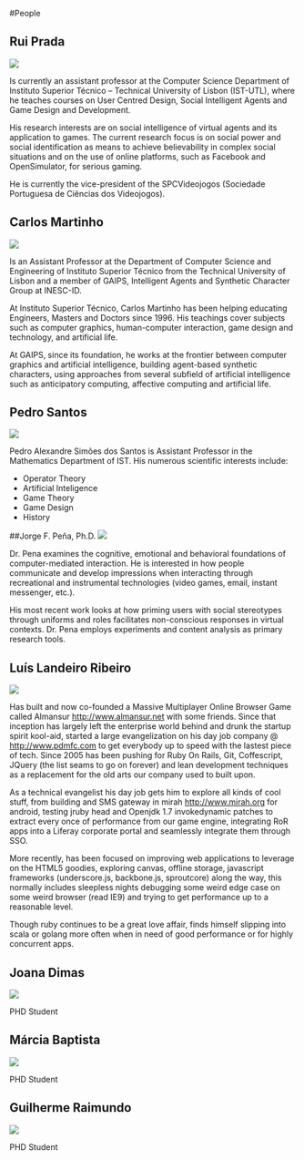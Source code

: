 #People

## Rui Prada
<a class="logo" href="http://gaips.inesc-id.pt/gaips/component/gaips/people/displayPerson/8/11">
  <img src="http://gaips.inesc-id.pt/gaips/component/gaips/people/showPersonImage?pid=11&format=raw"> </img>
</a>

Is currently an assistant professor at the Computer Science
Department of Instituto Superior Técnico – Technical University of
Lisbon (IST-UTL), where he teaches courses on User Centred Design,
Social Intelligent Agents and Game Design and Development. 

His research interests are on social intelligence of virtual agents and its
application to games. The current research focus is on social power and
social identification as means to achieve believability in complex
social situations and on the use of online platforms, such as Facebook
and OpenSimulator, for serious gaming.  

He is currently the
vice-president of the SPCVideojogos (Sociedade Portuguesa de Ciências
dos Videojogos).

## Carlos Martinho
<a class="logo" href="http://gaips.inesc-id.pt/gaips/component/gaips/people/displayPerson/8/7">
  <img src="http://gaips.inesc-id.pt/gaips/component/gaips/people/showPersonImage?pid=7&format=raw"> </img>
</a>

Is an Assistant Professor at the Department of Computer Science and
Engineering of Instituto Superior Técnico from the Technical University
of Lisbon and a member of GAIPS, Intelligent Agents and Synthetic
Character Group at INESC-ID.
 
At Instituto Superior Técnico, Carlos Martinho has been helping
educating Engineers, Masters and Doctors since 1996. His teachings cover
subjects such as computer graphics, human-computer interaction, game
design and technology, and artificial life.
 
At GAIPS, since its foundation, he works at the frontier between
computer graphics and artificial intelligence, building agent-based
synthetic characters, using approaches from several subfield of
artificial intelligence such as anticipatory computing, affective
computing and artificial life.

## Pedro Santos
<a class="logo" href="http://gaips.inesc-id.pt/gaips/component/gaips/people/displayPerson/8/43">
  <img src="http://gaips.inesc-id.pt/gaips/component/gaips/people/showPersonImage?pid=43&format=raw"> </img>
</a>

Pedro Alexandre Simões dos Santos is Assistant Professor in the Mathematics Department of IST. His numerous scientific interests include:

* Operator Theory
* Artificial Inteligence
* Game Theory
* Game Design
* History

##Jorge F. Peña, Ph.D.
<a class="logo" href="http://www.utexas.edu/opa/experts/profile.php?id=1098">
<img src="http://www.utexas.edu/opa/experts/graphics/thumbnails/Pena_Jorge%20_1098.jpg"> </img>
</a>

Dr. Pena examines the cognitive, emotional and behavioral foundations of
computer-mediated interaction. He is interested in how people
communicate and develop impressions when interacting through
recreational and instrumental technologies (video games, email, instant
messenger, etc.). 

His most recent work looks at how priming users with
social stereotypes through uniforms and roles facilitates non-conscious
responses in virtual contexts. Dr. Pena employs experiments and content
analysis as primary research tools.

## Luís Landeiro Ribeiro
<a class="logo" href="http://www.almansur.net">
<img src="https://secure.gravatar.com/avatar/c7cfeea5f24515b27e988ccdb61a7414?rating=PG&size=150&default="> </img>
</a>

Has built and now co-founded a Massive Multiplayer Online Browser Game called Almansur <http://www.almansur.net> with some friends.
Since that inception has largely left the enterprise world behind and drunk the startup spirit kool-aid, 
started a large evangelization on his day job company @ <http://www.pdmfc.com> to get everybody up to speed with the lastest piece of tech. 
Since 2005 has been pushing for Ruby On Rails, Git, Coffescript, JQuery (the list seams to go on forever) and lean development techniques as a replacement for the old arts our company used to built upon.

As a technical evangelist his day job gets him to explore all kinds of
cool stuff, from building and SMS gateway in mirah
<http://www.mirah.org> for android, testing jruby head and Openjdk 1.7
invokedynamic patches to extract every once of performance from our game
engine, integrating RoR apps into a Liferay corporate portal and
seamlessly integrate them through SSO.

More recently, has been focused on improving web applications to
leverage on the HTML5 goodies, exploring canvas, offline storage,
javascript frameworks (underscore.js, backbone.js, sproutcore) along the
way, this normally includes sleepless nights debugging some weird edge
case on some weird browser (read IE9) and trying to get performance up
to a reasonable level. 

Though ruby continues to be a great love affair,
finds himself slipping into scala or golang more often when in need of good
performance or for highly concurrent apps.

## Joana Dimas
<a class="" href="http://gaips.inesc-id.pt/gaips/component/gaips/people/displayPerson/8/28">
  <img src="http://gaips.inesc-id.pt/gaips/component/gaips/people/showPersonImage?pid=28&format=raw"> </img>
</a>

PHD Student

## Márcia Baptista
<a class="" href="http://gaips.inesc-id.pt/gaips/component/gaips/people/displayPerson/8/38">
  <img src="http://gaips.inesc-id.pt/gaips/component/gaips/people/showPersonImage?pid=38&format=raw"> </img>
</a>

PHD Student

## Guilherme Raimundo
<a class="" href="http://gaips.inesc-id.pt/gaips/component/gaips/people/displayPerson/8/19">
<img src="http://gaips.inesc-id.pt/gaips/component/gaips/people/showPersonImage?pid=19&format=raw"> </img>
</a>

PHD Student
